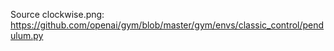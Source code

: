 Source clockwise.png: 
https://github.com/openai/gym/blob/master/gym/envs/classic_control/pendulum.py